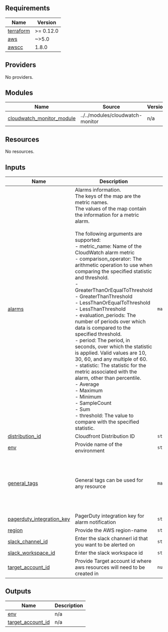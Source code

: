 <!-- BEGIN_TF_DOCS -->
## Requirements

| Name | Version |
|------|---------|
| <a name="requirement_terraform"></a> [terraform](#requirement\_terraform) | >= 0.12.0 |
| <a name="requirement_aws"></a> [aws](#requirement\_aws) | ~>5.0 |
| <a name="requirement_awscc"></a> [awscc](#requirement\_awscc) | 1.8.0 |

## Providers

No providers.

## Modules

| Name | Source | Version |
|------|--------|---------|
| <a name="module_cloudwatch_monitor_module"></a> [cloudwatch\_monitor\_module](#module\_cloudwatch\_monitor\_module) | ../../modules/cloudwatch-monitor | n/a |

## Resources

No resources.

## Inputs

| Name | Description | Type | Default | Required |
|------|-------------|------|---------|:--------:|
| <a name="input_alarms"></a> [alarms](#input\_alarms) | Alarms information.<br>    The keys of the map are the metric names.<br>    The values of the map contain the information for a metric alarm.<br><br>    The following arguments are supported:<br>      - metric\_name: Name of the CloudWatch alarm metric<br>      - comparison\_operator: The arithmetic operation to use when comparing the specified statistic and threshold.<br>        - GreaterThanOrEqualToThreshold <br>        - GreaterThanThreshold<br>        - LessThanOrEqualToThreshold<br>        - LessThanThreshold<br>      - evaluation\_periods: The number of periods over which data is compared to the specified threshold.<br>      - period: The period, in seconds, over which the statistic is applied. Valid values are 10, 30, 60, and any multiple of 60.<br>      - statistic: The statistic for the metric associated with the alarm, other than percentile.<br>        - Average <br>        - Maximum<br>        - Minimum<br>        - SampleCount<br>        - Sum <br>      - threshold: The value to compare with the specified statistic. | `map` | `{}` | no |
| <a name="input_distribution_id"></a> [distribution\_id](#input\_distribution\_id) | Cloudfront Distribution ID | `string` | n/a | yes |
| <a name="input_env"></a> [env](#input\_env) | Provide name of the environment | `string` | n/a | yes |
| <a name="input_general_tags"></a> [general\_tags](#input\_general\_tags) | General tags can be used for any resource | `map(string)` | <pre>{<br>  "cost-center": "2720",<br>  "created-by": "devsecops",<br>  "function": "sctv-loki-services",<br>  "iac-repo": "vizio-devsecops-sctv-loki-monitor-infra",<br>  "service": "sctv-loki-gateway"<br>}</pre> | no |
| <a name="input_pagerduty_integration_key"></a> [pagerduty\_integration\_key](#input\_pagerduty\_integration\_key) | PagerDuty integration key for alarm notification | `string` | n/a | yes |
| <a name="input_region"></a> [region](#input\_region) | Provide the AWS region-name | `string` | n/a | yes |
| <a name="input_slack_channel_id"></a> [slack\_channel\_id](#input\_slack\_channel\_id) | Enter the slack channerl id that you want to be alerted on | `string` | `"C060EA1C5PE"` | no |
| <a name="input_slack_workspace_id"></a> [slack\_workspace\_id](#input\_slack\_workspace\_id) | Enter the slack workspace id | `string` | `"T0733TMPZ"` | no |
| <a name="input_target_account_id"></a> [target\_account\_id](#input\_target\_account\_id) | Provide Target account id where aws resources will need to be created in | `number` | n/a | yes |

## Outputs

| Name | Description |
|------|-------------|
| <a name="output_env"></a> [env](#output\_env) | n/a |
| <a name="output_target_account_id"></a> [target\_account\_id](#output\_target\_account\_id) | n/a |
<!-- END_TF_DOCS -->